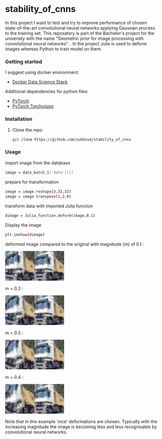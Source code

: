 # stability_of_cnns
In this project I want to test and try to improve performance of chosen state-of-the-art convolutional neural networks applying Gaussian process to the training set.
This reposatory is part of the Bachelor's project for the university with the name "Geometric prior for image processing with convolutional neural networks".
.
In the project Julia is used to deform images whereas Python to train model on them.

### Getting started

I suggest using docker environment:
* [Docker Data Science Stack](https://hub.docker.com/r/jupyter/datascience-notebook)

Additional dependencies for python files:
* [PyTorch](https://hub.docker.com/r/jupyter/datascience-notebook)
* [PyTorch Torchvision](https://hub.docker.com/r/jupyter/datascience-notebook)

### Installation

1. Clone the repo

   ```sh
   git clone https://github.com/sukhovd/stability_of_cnns
   ```

### Usage
import image from the database
```sh
image = data_batch_1['data'][1]
```
prepare for transformation
```sh
image = image.reshape(3,32,32)
image = image.transpose(1,2,0)
```
transform data with imported Julia function
```sh
dimage = Julia_function.deform(image,0.1)
```
Display the image
```sh
plt.imshow(dimage)
```
deformed image compared to the original with magnitude (m) of 0.1 :

![m1]

m = 0.2 :

![m2]

m = 0.3 :

![m3]

m = 0.4 :

![m4]

Note that in this example 'nice' deformations are chosen. Typically with the increasing magnitude the image is becoming less and less recognisable by convolutional neural networks.

[m1]: images/m1.png
[m2]: images/m2.png
[m3]: images/m3.png
[m4]: images/m4.png

